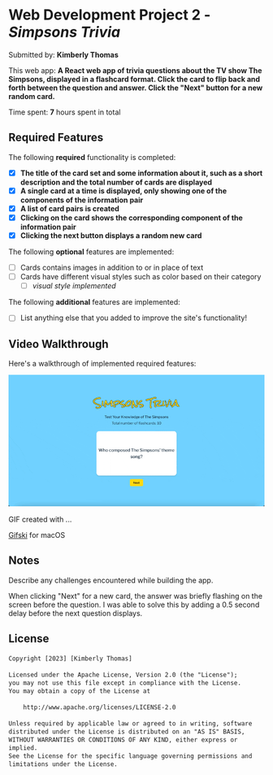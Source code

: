 # Web Development Project 2 - _Simpsons Trivia_

Submitted by: **Kimberly Thomas**

This web app: **A React web app of trivia questions about the TV show The Simpsons, displayed in a flashcard format. Click the card to flip back and forth between the question and answer. Click the "Next" button for a new random card.**

Time spent: **7** hours spent in total

## Required Features

The following **required** functionality is completed:

- [x] **The title of the card set and some information about it, such as a short description and the total number of cards are displayed**
- [x] **A single card at a time is displayed, only showing one of the components of the information pair**
- [x] **A list of card pairs is created**
- [x] **Clicking on the card shows the corresponding component of the information pair**
- [x] **Clicking the next button displays a random new card**

The following **optional** features are implemented:

- [ ] Cards contains images in addition to or in place of text
- [ ] Cards have different visual styles such as color based on their category
  - [ ] _visual style implemented_

The following **additional** features are implemented:

- [ ] List anything else that you added to improve the site's functionality!

## Video Walkthrough

Here's a walkthrough of implemented required features:

<img src='https://raw.githubusercontent.com/kimberlythomas/simpsons-trivia/main/src/assets/walkthrough.gif' title='Video Walkthrough' width='' alt='Video Walkthrough' />

<!-- Replace this with whatever GIF tool you used! -->

GIF created with ...

[Gifski](https://gif.ski/) for macOS

<!-- Recommended tools:
[Kap](https://getkap.co/) for macOS
[ScreenToGif](https://www.screentogif.com/) for Windows
[peek](https://github.com/phw/peek) for Linux. -->

## Notes

Describe any challenges encountered while building the app.

When clicking "Next" for a new card, the answer was briefly flashing on the screen before the question. I was able to solve this by adding a 0.5 second delay before the next question displays.

## License

    Copyright [2023] [Kimberly Thomas]

    Licensed under the Apache License, Version 2.0 (the "License");
    you may not use this file except in compliance with the License.
    You may obtain a copy of the License at

        http://www.apache.org/licenses/LICENSE-2.0

    Unless required by applicable law or agreed to in writing, software
    distributed under the License is distributed on an "AS IS" BASIS,
    WITHOUT WARRANTIES OR CONDITIONS OF ANY KIND, either express or implied.
    See the License for the specific language governing permissions and
    limitations under the License.
